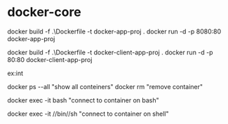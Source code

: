 # docker-core

docker build -f .\Dockerfile -t docker-app-proj .
docker run -d -p 8080:80 docker-app-proj

docker build -f .\Dockerfile -t docker-client-app-proj .
docker run -d -p 80:80 docker-client-app-proj

ex:int

docker ps --all "show all conteiners"
docker rm <id> "remove container"

docker exec -it <id> bash "connect to container on bash"

docker exec -it <id> //bin//sh "connect to container on shell"
